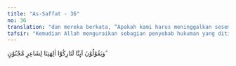 ```yaml
---
title: "As-Saffat - 36"
no: 36
translation: "dan mereka berkata, “Apakah kami harus meninggalkan sesembahan kami karena seorang penyair gila?”"
tafsir: "Kemudian Allah menguraikan sebagian penyebab hukuman yang ditimpakan kepada orang-orang yang berdosa itu. Sewaktu di dunia mereka menolak ajaran tauhid ketika disampaikan kepada mereka dan berpaling tidak mau mendengarkan bacaan kalimat tauhid \"La ilaha illallah\" yang artinya, \"tidak ada Tuhan yang patut disembah kecuali Allah\". Alasan penolakan mereka ialah kemustahilan bagi mereka meninggalkan sembahan-sembahan nenek moyangnya.\n\nMereka mewarisi tradisi penyembahan berhala dan patung secara turun-temurun. Menurut mereka hal itu suatu kebenaran yang terus-menerus harus dipegang. Keyakinan itu tidak akan ditinggalkan hanya untuk mendengarkan perkataan seseorang penyair gila yang tidak patut didengarkan pembicaraannya dan tidak perlu pula didengar ajaran-ajarannya. Perkataan Nabi menurut mereka penuh dengan khayalan.\n\nPernyataan orang kafir yang diucapkan di hadapan Nabi sewaktu hidup di dunia dengan penuh kesombongan, menunjukkan bahwa mereka mengingkari keesaan Allah, dan mengingkari kerasulan Muhammad saw. Keingkaran pertama ialah penolakan dengan sombong mendengarkan ajaran tauhid dan keingkaran kedua, pernyataan ketidakmungkinan meninggalkan sembahan-sembahan itu untuk mematuhi Rasul yang dituduhnya seorang yang gila."
---
```


وَيَقُوْلُوْنَ اَىِٕنَّا لَتَارِكُوْٓا اٰلِهَتِنَا لِشَاعِرٍ مَّجْنُوْنٍ ۗ 

